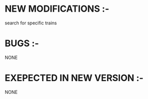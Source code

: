 # NEW MODIFICATIONS :-
search for specific trains

# BUGS :-
NONE

# EXEPECTED IN NEW VERSION :-
NONE
